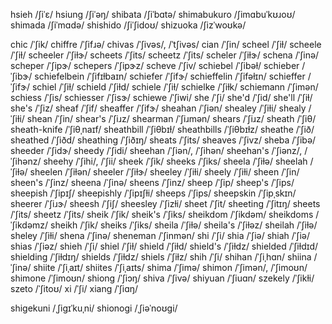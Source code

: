 hsieh	/ʃiˈɛ/
hsiung	/ʃiˈəŋ/
shibata	/ʃiˈbɑtə/
shimabukuro	/ʃimɑbuˈkʊɹoʊ/
shimada	/ʃiˈmɑdə/
shishido	/ʃiˈʃidoʊ/
shizuoka	/ʃizˈwoʊkə/

chic	/ˈʃik/
chiffre	/ˈʃifɹə/
chivas	/ˈʃivəs/, /ˈtʃivəs/
cian	/ˈʃin/
scheel	/ˈʃiɫ/
scheele	/ˈʃiɫ/
scheeler	/ˈʃiɫɝ/
scheets	/ˈʃits/
scheetz	/ˈʃits/
scheler	/ˈʃiɫɝ/
schena	/ˈʃinə/
scheper	/ˈʃipɝ/
schepers	/ˈʃipɝz/
scheve	/ˈʃiv/
schiebel	/ˈʃibəɫ/
schieber	/ˈʃibɝ/
schiefelbein	/ˈʃifɪɫbaɪn/
schiefer	/ˈʃifɝ/
schieffelin	/ˈʃifəɫɪn/
schieffer	/ˈʃifɝ/
schiel	/ˈʃiɫ/
schield	/ˈʃiɫd/
schiele	/ˈʃiɫ/
schielke	/ˈʃiɫk/
schiemann	/ˈʃimən/
schiess	/ˈʃis/
schiesser	/ˈʃisɝ/
schiewe	/ˈʃiwi/
she	/ˈʃi/
she'd	/ˈʃid/
she'll	/ˈʃiɫ/
she's	/ˈʃiz/
sheaf	/ˈʃif/
sheaffer	/ˈʃifɝ/
sheahan	/ˈʃiən/
shealey	/ˈʃiɫi/
shealy	/ˈʃiɫi/
shean	/ˈʃin/
shear's	/ˈʃiɹz/
shearman	/ˈʃiɹmən/
shears	/ˈʃiɹz/
sheath	/ˈʃiθ/
sheath-knife	/ˈʃiθˌnaɪf/
sheathbill	/ˈʃiθbɪɫ/
sheathbills	/ˈʃiθbɪɫz/
sheathe	/ˈʃið/
sheathed	/ˈʃiðd/
sheathing	/ˈʃiðɪŋ/
sheats	/ˈʃits/
sheaves	/ˈʃivz/
sheba	/ˈʃibə/
sheeder	/ˈʃidɝ/
sheedy	/ˈʃidi/
sheehan	/ˈʃiən/, /ˈʃihən/
sheehan's	/ˈʃiənz/, /ˈʃihənz/
sheehy	/ˈʃihi/, /ˈʃii/
sheek	/ˈʃik/
sheeks	/ˈʃiks/
sheela	/ˈʃiɫə/
sheelah	/ˈʃiɫə/
sheelen	/ˈʃiɫən/
sheeler	/ˈʃiɫɝ/
sheeley	/ˈʃiɫi/
sheely	/ˈʃiɫi/
sheen	/ˈʃin/
sheen's	/ˈʃinz/
sheena	/ˈʃinə/
sheens	/ˈʃinz/
sheep	/ˈʃip/
sheep's	/ˈʃips/
sheepish	/ˈʃipɪʃ/
sheepishly	/ˈʃipɪʃɫi/
sheeps	/ˈʃips/
sheepskin	/ˈʃipˌskɪn/
sheerer	/ˈʃiɹɝ/
sheesh	/ˈʃiʃ/
sheesley	/ˈʃizɫi/
sheet	/ˈʃit/
sheeting	/ˈʃitɪŋ/
sheets	/ˈʃits/
sheetz	/ˈʃits/
sheik	/ˈʃik/
sheik's	/ˈʃiks/
sheikdom	/ˈʃikdəm/
sheikdoms	/ˈʃikdəmz/
sheikh	/ˈʃik/
sheiks	/ˈʃiks/
sheila	/ˈʃiɫə/
sheila's	/ˈʃiɫəz/
sheilah	/ˈʃiɫə/
sheley	/ˈʃiɫi/
shena	/ˈʃinə/
sheneman	/ˈʃinmən/
shi	/ˈʃi/
shia	/ˈʃiə/
shiah	/ˈʃiə/
shias	/ˈʃiəz/
shieh	/ˈʃi/
shiel	/ˈʃiɫ/
shield	/ˈʃiɫd/
shield's	/ˈʃiɫdz/
shielded	/ˈʃiɫdɪd/
shielding	/ˈʃiɫdɪŋ/
shields	/ˈʃiɫdz/
shiels	/ˈʃiɫz/
shih	/ˈʃi/
shihan	/ˈʃiˌhɑn/
shiina	/ˈʃinə/
shiite	/ˈʃiˌaɪt/
shiites	/ˈʃiˌaɪts/
shima	/ˈʃimə/
shimon	/ˈʃimən/, /ˈʃimoʊn/
shimone	/ˈʃimoʊn/
shiong	/ˈʃiɔŋ/
shiva	/ˈʃivə/
shiyuan	/ˈʃiuɑn/
szekely	/ˈʃikɫi/
szeto	/ˈʃitoʊ/
xi	/ˈʃi/
xiang	/ˈʃiɑŋ/

shigekuni	/ˌʃiɡɪˈkuˌni/
shionogi	/ˌʃiəˈnoʊɡi/
